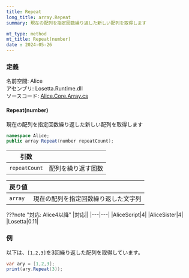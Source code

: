 ```yaml
---
title: Repeat
long_title: array.Repeat
summary: 現在の配列を指定回数繰り返した新しい配列を取得します

mt_type: method
mt_title: Repeat(number)
date : 2024-05-26
---
```


### 定義
名前空間: Alice<br/>
アセンブリ: Losetta.Runtime.dll<br/>
ソースコード: [Alice.Core.Array.cs](https://github.com/WSOFT-Project/Losetta/blob/master/Losetta.Runtime/Core/Extension/Alice.Core.Array.cs)

#### Repeat(number)



現在の配列を指定回数繰り返した新しい配列を取得します

```cs title="AliceScript"
namespace Alice;
public array Repeat(number repeatCount);
```

|引数| |
|-|-|
|`repeatCount`|配列を繰り返す回数|

|戻り値| |
|-|-|
|`array`|現在の配列を指定回数繰り返した文字列|

???note "対応: Alice4以降"
    |対応||
    |---|---|
    |AliceScript|4|
    |AliceSister|4|
    |Losetta|0.11|

### 例
以下は、`[1,2,3]`を3回繰り返した配列を取得しています。

```cs title="AliceScript"
var ary = [1,2,3];
print(ary.Repeat(3));
```

